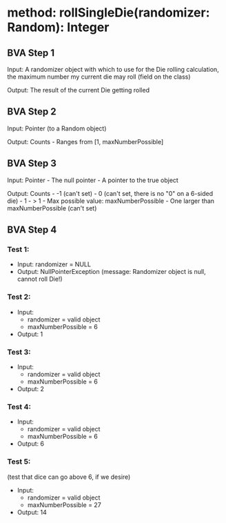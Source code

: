 # method: rollSingleDie(randomizer: Random): Integer

<!-- No, I'm not trying to tell you to die with this markdown file. -->

## BVA Step 1
Input: A randomizer object with which to use for the Die rolling calculation, the maximum number my current die may roll (field on the class)

Output: The result of the current Die getting rolled

## BVA Step 2
Input: Pointer (to a Random object)

Output: Counts 
    - Ranges from [1, maxNumberPossible]

## BVA Step 3
Input: Pointer
    - The null pointer
    - A pointer to the true object

Output: Counts
    - -1 (can't set)
    - 0 (can't set, there is no "0" on a 6-sided die) <!-- If we want to include 0s, do a minimumNumberPossible field. -->
    - 1
    - > 1
    - Max possible value: maxNumberPossible
    - One larger than maxNumberPossible (can't set)

## BVA Step 4
### Test 1:
- Input: randomizer = NULL
- Output: NullPointerException (message: Randomizer object is null, cannot roll Die!)
### Test 2:
- Input: 
    - randomizer = valid object
    - maxNumberPossible = 6
- Output: 1
### Test 3:
- Input:
    - randomizer = valid object
    - maxNumberPossible = 6
- Output: 2
### Test 4:
- Input: 
    - randomizer = valid object
    - maxNumberPossible = 6
- Output: 6
### Test 5:
(test that dice can go above 6, if we desire)
- Input:
    - randomizer = valid object
    - maxNumberPossible = 27
- Output: 14 

